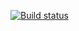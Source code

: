 [![Build status](https://ci.appveyor.com/api/projects/status/3aydo8m5ght3oair?svg=true)](https://ci.appveyor.com/project/AshurMezan/netologi-carddeliverypatterns)